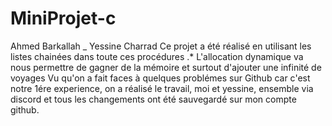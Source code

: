 # MiniProjet-c
 Ahmed Barkallah _ Yessine Charrad
Ce projet a été réalisé en utilisant les listes chainées dans toute ces procédures .*
L'allocation dynamique va nous permettre de gagner de la mémoire et surtout d'ajouter une infinité de voyages 
Vu qu'on a fait faces à quelques problémes sur Github car c'est notre 1ére experience, on a réalisé le travail, moi et yessine, ensemble via discord et tous les changements ont été sauvegardé sur mon compte github.